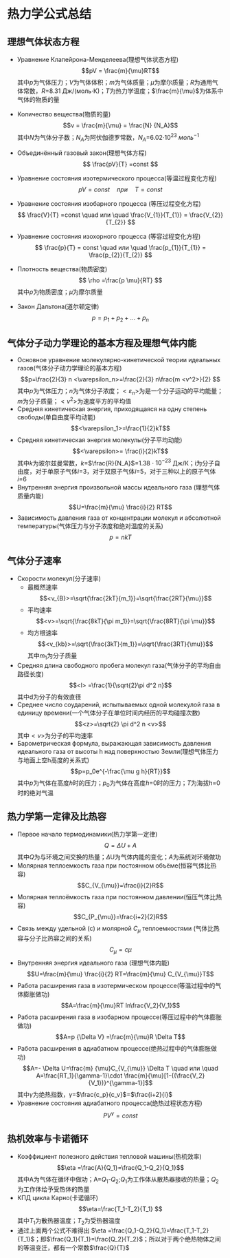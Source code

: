 # 热力学公式总结

## 理想气体状态方程
- Уравнение Клапейрона-Менделеева(理想气体状态方程)
      $$pV = \frac{m}{\mu}RT$$ 
其中$p$为气体压力；$V$为气体体积；$m$为气体质量；${\mu}$为摩尔质量；$R$为通用气体常数，$R$=8.31 Дж/(моль$\cdot$К)；$T$为热力学温度；$\frac{m}{\mu}$为体系中气体的物质的量
- Количество вещества(物质的量)
  $$ν = \frac{m}{\mu} = \frac{N} {N_A}$$
其中$N$为气体分子数；$N_A$为阿伏伽德罗常数，$N_A$=6.02$\cdot$$10^{23}$ ${моль}^{-1}$
- Объединённый газовый закон(理想气体方程)
$$ \frac{pV}{T} =const $$
- Уравнение состояния изотермического процесса(等温过程变化方程)
 $$ pV = const \quad при\quad  T=const$$ 
 - Уравнение состояния изобарного процесса (等压过程变化方程)
$$ \frac{V}{T} =const \quad  или \quad  \frac{V_{1}}{T_{1}} = \frac{V_{2}}{T_{2}}   $$

- Уравнение состояния изохорного процесса (等容过程变化方程)
$$ \frac{p}{T} = const \quad  или \quad \frac{p_{1}}{T_{1}} = \frac{p_{2}}{T_{2}} $$
- Плотность вещества(物质密度)
$$ \rho =\frac{p \mu}{RT} $$
其中$\rho$为物质密度；${\mu}$为摩尔质量
- Закон Дальтона(道尔顿定律) 
$$p=p_1+p_2+...+p_n$$

## 气体分子动力学理论的基本方程及理想气体内能
- Основное уравнение молекулярно-кинетической теории идеальных    газов(气体分子动力学理论的基本方程)
$$p=\frac{2}{3} n <\varepsilon_n>=\frac{2}{3} n\frac{m <v^2>}{2} $$
其中$p$为气体压力；$n$为气体分子浓度；$<\varepsilon_n>$为是一个分子运动的平均能量；$m$为分子质量；$<v^2>$为速度平方的平均值
- Средняя кинетическая энергия, приходящаяся на одну степень свободы(单自由度平均动能)
  $$<\varepsilon_1>=\frac{1}{2}kT$$
- Средняя кинетическая энергия молекулы(分子平均动能)
  $$<\varepsilon>= \frac{i}{2}kT$$
其中$k$为玻尔兹曼常数，$k$=$\frac{R}{N_A}$=1.38 $\cdot$ $10^{-23}$ Дж/К；i为分子自由度，对于单原子气体$i$=3，对于双原子气体$i$=5，对于三种以上的原子气体$i$=6
- Внутренняя энергия произвольной массы идеального газа (理想气体质量内能)
  $$U=\frac{m}{\mu} \frac{i}{2} RT$$
- Зависимость давления газа от концентрации молекул и абсолютной температуры(气体压力与分子浓度和绝对温度的关系)
  $$p=nkT$$
## 气体分子速率
- Скорости молекул(分子速率)
    - 最概然速率$$<v_{B}>=\sqrt{\frac{2kT}{m_1}}=\sqrt{\frac{2RT}{\mu}}$$
    - 平均速率$$<v>=\sqrt{\frac{8kT}{\pi m_1}}=\sqrt{\frac{8RT}{\pi \mu}}$$
    - 均方根速率$$<v_{kb}>=\sqrt{\frac{3kT}{m_1}}=\sqrt{\frac{3RT}{\mu}}$$其中$m_1$为分子质量
- Средняя длина свободного пробега молекул газа(气体分子的平均自由路径长度)
$$<l>  =\frac{1}{\sqrt{2}\pi d^2 n}$$
其中d为分子的有效直径
- Среднее число соударений, испытываемых одной молекулой газа в единицу времени(一个气体分子在单位时间内经历的平均碰撞次数)
  $$<z>=\sqrt{2} \pi d^2 n <v>$$
 其中$<v>$为分子的平均速率
- Барометрическая формула, выражающая зависимость давления идеального газа от высоты h над поверхностью Земли(理想气体压力与地面上空h高度的关系式)
  $$p=p_0e^{-\frac{\mu g h}{RT}}$$
其中$p$为气体在高度$h$时的压力；$p_0$为气体在高度$h$=0时的压力；$T$为海拔h=0时的绝对气温
## 热力学第一定律及比热容 
- Первое начало термодинамики(热力学第一定律)
  $$Q=\Delta U+A$$
其中$Q$为与环境之间交换的热量；$\Delta$U为气体内能的变化；$A$为系统对环境做功
- Молярная теплоемкость газа при постоянном объёме(恒容气体比热容)  
  $$C_{V_{\mu}}=\frac{i}{2}R$$
- Молярная теплоёмкость газа при постоянном давлении(恒压气体比热容)
  $$C_{P_{\mu}}=\frac{i+2}{2}R$$
- Связь между удельной (c) и молярной $C_{\mu}$ теплоемкостями  (气体比热容与分子比热容之间的关系)
  $$C_{\mu}=c\mu$$
- Внутренняя энергия идеального газа (理想气体内能)
  $$U=\frac{m}{\mu} \frac{i}{2} RT=\frac{m}{\mu} C_{V_{\mu}}T$$
- Работа расширения газа в изотермическом процессе(等温过程中的气体膨胀做功)
  $$A=\frac{m}{\mu}RT ln\frac{V_2}{V_1}$$
- Работа расширения газа в изобарном процессе(等压过程中的气体膨胀做功)  
  $$A=p {\Delta V} =\frac{m}{\mu}R \Delta T$$
- Работа расширения в адиабатном процессе(绝热过程中的气体膨胀做功)
$$A=- \Delta U=\frac{m} {\mu}C_{V_{\mu}} \Delta T \quad  или \quad A=\frac{RT_1}{\gamma-1}\cdot \frac{m}{\mu}[1-{(\frac{V_2}{V_1})}^{\gamma-1}]$$
其中$\gamma$为绝热指数，$\gamma$=$\frac{c_p}{c_v}$=$\frac{i+2}{i}$
- Уравнение состояния адиабатного процесса(绝热过程状态方程)
  $$PV^{\gamma}=const$$
## 热机效率与卡诺循环
- Коэффициент полезного действия тепловой машины(热机效率)
  $$\eta =\frac{A}{Q_1}=\frac{Q_1-Q_2}{Q_1}$$
 其中A为气体在循环中做功；A=$Q_1$-$Q_2$;$Q_1$为工作体从散热器接收的热量；$Q_2$为工作体给予受热体的热量
- КПД цикла Карно(卡诺循环)
  $$\eta=\frac{T_1-T_2}{T_1} $$
其中$T_1$为散热器温度；$T_2$为受热器温度
- 通过上面两个公式不难得出 $\eta =\frac{Q_1-Q_2}{Q_1}=\frac{T_1-T_2}{T_1}$；即$\frac{Q_1}{T_1}=\frac{Q_2}{T_2}$；所以对于两个绝热物体之间的等温变迁，都有一个常数$\frac{Q}{T}$
